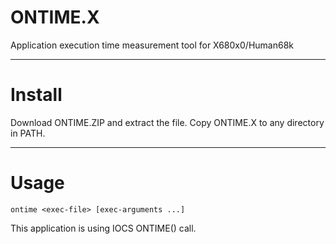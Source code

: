 # ONTIME.X

Application execution time measurement tool for X680x0/Human68k

---

# Install

Download ONTIME.ZIP and extract the file.
Copy ONTIME.X to any directory in PATH.

---

# Usage

    ontime <exec-file> [exec-arguments ...]

This application is using IOCS ONTIME() call.
